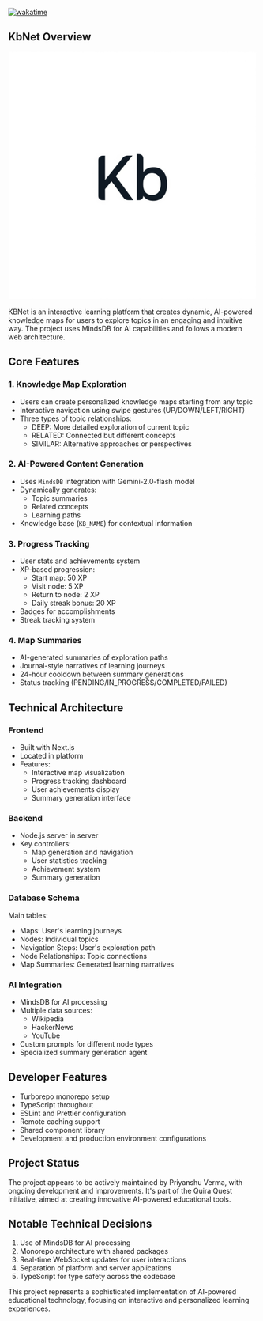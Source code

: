 [![wakatime](https://wakatime.com/badge/user/a4c237dc-fe02-47f0-97b5-c25292afe1cf/project/ffe875ce-f33d-45ec-81d8-dade826b4901.svg)](https://wakatime.com/badge/user/a4c237dc-fe02-47f0-97b5-c25292afe1cf/project/ffe875ce-f33d-45ec-81d8-dade826b4901)

## KbNet Overview

<div align="center">
  <img src="assets/kb.png" alt="KbNet Logo" width="500" />
  
</div>

KBNet is an interactive learning platform that creates dynamic, AI-powered knowledge maps for users to explore topics in an engaging and intuitive way. The project uses MindsDB for AI capabilities and follows a modern web architecture.

## Core Features

### 1. Knowledge Map Exploration

- Users can create personalized knowledge maps starting from any topic
- Interactive navigation using swipe gestures (UP/DOWN/LEFT/RIGHT)
- Three types of topic relationships:
  - DEEP: More detailed exploration of current topic
  - RELATED: Connected but different concepts
  - SIMILAR: Alternative approaches or perspectives

### 2. AI-Powered Content Generation

- Uses `MindsDB` integration with Gemini-2.0-flash model
- Dynamically generates:
  - Topic summaries
  - Related concepts
  - Learning paths
- Knowledge base (`KB_NAME`) for contextual information

### 3. Progress Tracking

- User stats and achievements system
- XP-based progression:
  - Start map: 50 XP
  - Visit node: 5 XP
  - Return to node: 2 XP
  - Daily streak bonus: 20 XP
- Badges for accomplishments
- Streak tracking system

### 4. Map Summaries

- AI-generated summaries of exploration paths
- Journal-style narratives of learning journeys
- 24-hour cooldown between summary generations
- Status tracking (PENDING/IN_PROGRESS/COMPLETED/FAILED)

## Technical Architecture

### Frontend

- Built with Next.js
- Located in platform
- Features:
  - Interactive map visualization
  - Progress tracking dashboard
  - User achievements display
  - Summary generation interface

### Backend

- Node.js server in server
- Key controllers:
  - Map generation and navigation
  - User statistics tracking
  - Achievement system
  - Summary generation

### Database Schema

Main tables:

- Maps: User's learning journeys
- Nodes: Individual topics
- Navigation Steps: User's exploration path
- Node Relationships: Topic connections
- Map Summaries: Generated learning narratives

### AI Integration

- MindsDB for AI processing
- Multiple data sources:
  - Wikipedia
  - HackerNews
  - YouTube
- Custom prompts for different node types
- Specialized summary generation agent

## Developer Features

- Turborepo monorepo setup
- TypeScript throughout
- ESLint and Prettier configuration
- Remote caching support
- Shared component library
- Development and production environment configurations

## Project Status

The project appears to be actively maintained by Priyanshu Verma, with ongoing development and improvements. It's part of the Quira Quest initiative, aimed at creating innovative AI-powered educational tools.

## Notable Technical Decisions

1. Use of MindsDB for AI processing
2. Monorepo architecture with shared packages
3. Real-time WebSocket updates for user interactions
4. Separation of platform and server applications
5. TypeScript for type safety across the codebase

This project represents a sophisticated implementation of AI-powered educational technology, focusing on interactive and personalized learning experiences.
